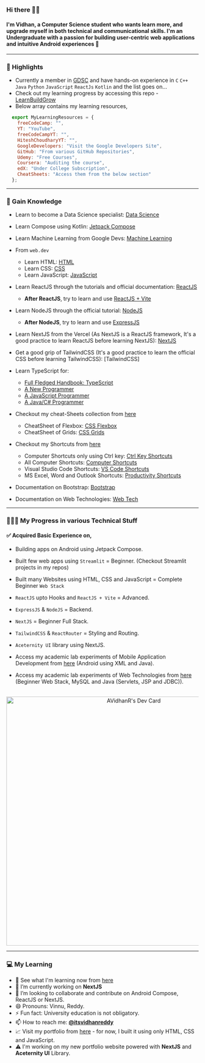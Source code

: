 ### Hi there 👋🏻

#### I'm Vidhan, a Computer Science student who wants learn more, and upgrade myself in both technical and communicational skills. I'm an Undergraduate with a passion for building user-centric web applications and intuitive Android experiences 🚀

---

### 🌟 Highlights

- Currently a member in [GDSC](https://github.com/GDSC-REC) and have hands-on experience in `C` `C++` `Java` `Python` `JavaScript` `ReactJs` `Kotlin` and the list goes on...
- Check out my learning progress by accessing this repo - [LearnBuildGrow](https://github.com/AVidhanR/LearnBuildGrow)
- Below array contains my learning resources,

```js
  export MyLearningResources = {
    freeCodeCamp: "",
    YT: "YouTube",
    freeCodeCampYT: "",
    HiteshChoudharyYT: "",
    GoogleDevelopers: "Visit the Google Developers Site",
    GitHub: "From various GitHub Repositories",
    Udemy: "Free Courses",
    Coursera: "Auditing the course",
    edX: "Under College Subscription",
    CheatSheets: "Access them from the below section"
  };
```

---

### 🤝 Gain Knowledge

- Learn to become a Data Science specialist: [Data Science](https://www.kaggle.com/learn)
- Learn Compose using Kotlin: [Jetpack Compose](https://developer.android.com/courses/android-basics-compose/course)
- Learn Machine Learning from Google Devs: [Machine Learning](https://developers.google.com/machine-learning)
- From `web.dev`

  - Learn HTML: [HTML](https://web.dev/learn/html)
  - Learn CSS: [CSS](https://web.dev/learn/css)
  - Learn JavaScript: [JavaScript](https://web.dev/learn/javascript)

- Learn ReactJS through the tutorials and official documentation: [ReactJS](https://react.dev/learn)

  - **After ReactJS**, try to learn and use [ReactJS + Vite](https://vitejs.dev/guide/#trying-vite-online)

- Learn NodeJS through the official tutorial: [NodeJS](https://nodejs.org/en/learn/getting-started/introduction-to-nodejs)

  - **After NodeJS**, try to learn and use [ExpressJS](https://expressjs.com/en/starter/installing.html)

- Learn NextJS from the Vercel (As NextJS is a ReactJS framework, It's a good practice to learn ReactJS before learning NextJS): [NextJS](https://nextjs.org/learn/dashboard-app)
- Get a good grip of TailwindCSS (It's a good practice to learn the official CSS before learning TailwindCSS): [TailwindCSS]
- Learn TypeScript for:

  - [Full Fledged Handbook: TypeScript](https://www.typescriptlang.org/docs/handbook/intro.html)
  - [A New Programmer](https://www.typescriptlang.org/docs/handbook/typescript-from-scratch.html)
  - [A JavaScript Programmer](https://www.typescriptlang.org/docs/handbook/typescript-in-5-minutes.html)
  - [A Java/C# Programmer](https://www.typescriptlang.org/docs/handbook/typescript-in-5-minutes-oop.html)

- Checkout my cheat-Sheets collection from [here](./cheat_sheets/)

  - CheatSheet of Flexbox: [CSS Flexbox](./cheat_sheets/css/CSS%20Flexbox%20Cheatsheet.pdf)
  - CheatSheet of Grids: [CSS Grids](./cheat_sheets/css/CSS%20Grid%20Cheatsheet.pdf)

- Checkout my Shortcuts from [here](./shortcuts/)
  - Computer Shortcuts only using Ctrl key: [Ctrl Key Shortcuts](./shortcuts/Control%20Key%20Shortcuts.png)
  - All Computer Shortcuts: [Computer Shortcuts](./shortcuts/All%20Useful%20Computer%20Shortcuts.png)
  - Visual Studio Code Shortcuts: [VS Code Shortcuts](./shortcuts/Visual%20Studio%20Code%20Shortcuts.pdf)
  - MS Excel, Word and Outlook Shortcuts: [Productivity Shortcuts](./shortcuts/MS%20Excel,%20Word%20and%20Outlook%20Shortcuts.png)
- Documentation on Bootstrap: [Bootstrap](./web_technologies/Bootstrap%20Documentation.pdf)
- Documentation on Web Technologies: [Web Tech](./web_technologies/Web%20Technologies%20Using%20React.pdf)

---

### 🧑🏻‍💻 My Progress in various Technical Stuff

#### ✅ Acquired Basic Experience on,

- Building apps on Android using Jetpack Compose.
- Built few web apps using `Streamlit` = Beginner. (Checkout Streamlit projects in my repos)

- Built many Websites using HTML, CSS and JavaScript = Complete Beginner `Web Stack`
- `ReactJS` upto Hooks and `ReactJS + Vite` = Advanced.
- `ExpressJS` & `NodeJS` = Backend.
- `NextJS` = Beginner Full Stack.
- `TailwindCSS` & `ReactRouter` = Styling and Routing.
- `Aceternity UI` library using NextJS.
- Access my academic lab experiments of Mobile Application Development from [here](https://github.com/AVidhanR/MobileAppDevelopment) (Android using XML and Java).
- Access my academic lab experiments of Web Technologies from [here](https://github.com/AVidhanR/WebTechnologies) (Beginner Web Stack, MySQL and Java (Servlets, JSP and JDBC)).
<br />
<div align="center"><a href="https://app.daily.dev/itsvidhanreddy"><img src="https://api.daily.dev/devcards/v2/QYa2Q5Bf97YmbOC9rer5L.png?type=wide&r=egh" width="652" alt="AVidhanR's Dev Card"/></a></div>

---

### 💻 My Learning

- 🌱 See what I'm learning now from [here](https://github.com/AVidhanR/LearnBuildGrow)
- 🔭 I’m currently working on **NextJS**
- 👯 I’m looking to collaborate and contribute on Android Compose, ReactJS or NextJS.
- 😄 Pronouns: Vinnu, Reddy.
- ⚡ Fun fact: University education is not obligatory.
- 📫 How to reach me: [**@itsvidhanreddy**](https://linktr.ee/itsvidhanreddy)
- 📈 Visit my portfolio from [here](https://avidhanr.github.io/MyPortfolio) - for now, I built it using only HTML, CSS and JavaScript.
- ⚠️ I'm working on my new portfolio website powered with **NextJS** and **Aceternity UI** Library.
<!--
**AVidhanR/AVidhanR** is a ✨ _special_ ✨ repository because its `README.md` (this file) appears on your GitHub profile.

Here are some ideas to get you started:

- 🔭 I’m currently working on ...
- 🌱 I’m currently learning ...
- 👯 I’m looking to collaborate on ...
- 🤔 I’m looking for help with ...
- 💬 Ask me about ...
- 📫 How to reach me: ...
- 😄 Pronouns: ...

-->
